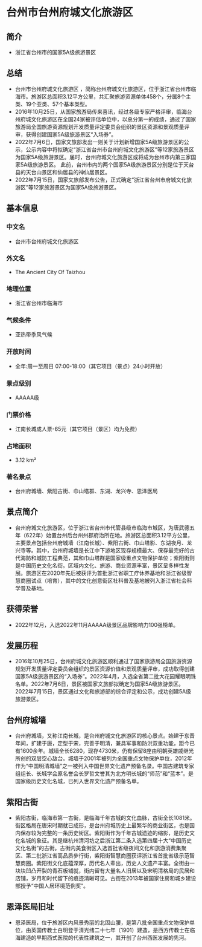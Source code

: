# 台州市台州府城文化旅游区
## 简介
- 浙江省台州市的国家5A级旅游景区
## 总结
- 台州市台州府城文化旅游区 ，简称台州府城文化旅游区，位于浙江省台州市临海市。旅游区总面积3.12平方公里，共汇聚旅游资源单体458个，分属8个主类、19个亚类、57个基本类型。 
- 2016年10月25日，从国家旅游局传来喜讯，经过各级专家严格评审，临海台州府城文化旅游区在全国24家被评估单位中，以总分第一的成绩，通过了国家旅游局全国旅游资源规划开发质量评定委员会组织的景区资源和景观质量评审，获得创建国家5A级旅游景区“入场券”。
- 2022年7月6日，国家文旅部发出一则关于计划新增国家5A级旅游景区的公示，公示内容中将拟确定“浙江省台州市台州府城文化旅游区”等12家旅游景区为国家5A级旅游景区。届时，台州府城文化旅游区或将成为台州市内第三家国家5A级旅游景区。 此前，台州市内的两个国家5A级旅游景区分别是位于天台县的天台山景区和仙居县的神仙居景区。
- 2022年7月15日，国家文旅部发布公告，正式确定“浙江省台州市府城文化旅游区”等12家旅游景区为国家5A级旅游景区。
## 基本信息
### 中文名
- 台州市台州府城文化旅游区
### 外文名
- The Ancient City Of Taizhou
### 地理位置
- 浙江省台州市临海市
### 气候条件
- 亚热带季风气候
### 开放时间
- 全年:周一至周日 07:00-18:00（其它项目（景点）24小时开放）
### 景点级别
- AAAAA级
### 门票价格
- 江南长城成人票-65元（其它项目（景区）均为免费）
### 占地面积
- 3.12 km²
### 著名景点
- 台州府城墙、紫阳古街、巾山塔群、东湖、龙兴寺、恩泽医局
## 景点简介
- 台州府城文化旅游区，位于浙江省台州市代管县级市临海市城区，为唐武德五年（622年）始置台州后台州州郡府治所在地。旅游区总面积3.12平方公里，主要景点包括台州府城墙（江南长城）、紫阳古街、巾山塔影、东湖夜月、龙兴寺等。其中，台州府城墙是长江中下游地区现存规模最大、保存最完好的古代海防和城防工程典范，其和巾山塔群是国家级重点文物保护单位；紫阳街则是中国历史文化名街。区域内文化、旅游、商业资源丰富，景区呈多样性发展。旅游区在2020年先后被获评为首批浙江省职工疗休养基地和浙江省级智慧商圈试点（培育），其中的文化创意街区社科普及基地被列入浙江省社会科学普及基地。
## 获得荣誉
- 2022年12月，入选2022年11月AAAAA级景区品牌影响力100强榜单。
## 发展历程
- 2016年10月25日，台州府城文化旅游区顺利通过了国家旅游局全国旅游资源规划开发质量评定委员会组织的景区资源价值和景观质量评审，成功取得创建国家5A级旅游景区的“入场券”。2022年4月，入选全省第二批大花园耀眼明珠名单。2022年7月6日，景区被国家文旅部拟确定为国家5A级旅游景区。2022年7月15日，景区通过文化和旅游部的综合评定和公示，成功创建5A级旅游景区。
## 台州府城墙
- 台州府城墙，又称江南长城，是台州府城文化旅游区的核心景点。始建于东晋年间，扩建于唐，定型于宋，完善于明清，兼具军事和防洪双重功能，距今已有1600余年。城墙全长6280，现存4730米，仍有保留8座由明朝英雄戚继光所创的双层空心敌台。城墙于2001年被列为全国重点文物保护单位，2012年作为“中国明清城墙”之一被列入中国世界文化遗产预备名录。中国古建筑专家组组长、长城学会原名誉会长罗哲文誉其为北方明长城的“师范”和“蓝本”。是国家级历史文化名城，已列入世界文化遗产预备名单。
## 紫阳古街
- 紫阳古街，临海市第一古街，是临海千年古城的文化血脉，古街全长1081米。街区格局在唐宋时期就已成形，是台州府城历史上最繁华的商业街区，也是国内保存较为完整的一条历史街区。紫阳街作为千年古城遗迹的缩影，是历史文化名城的象征。其是继杭州清河坊之后浙江第二条入选第四届十大“中国历史文化名街”的古街。古街内美食街区入选首批省级夜间文化和旅游消费集聚区、第二批浙江省高品质步行街，紫阳街智慧商圈获评浙江省首批省级示范智慧商圈。紫阳街文化底蕴深厚，历代名人辈出，历史人文遗产丰富。全街由一块块凹凸开裂的青石板铺就，街内留有大量名人旧居以及宋明清格局的民居和店铺，岁月和时代留下的痕迹清晰可见。古街在2013年被国家住房和城乡建设部授予“中国人居环境范例奖”。
## 恩泽医局旧址
- 恩泽医局，位于旅游区内风景秀丽的北固山腰，是第八批全国重点文物保护单位，由英国传教士白明登于清光绪二十七年（1901）建造，是西方传教士在临海建造的早期西式医院的代表性建筑之一，其开创了台州西医发展的先河。